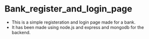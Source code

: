 # Bank_register_and_login_page

- This is a simple registeration and login page made for a bank.
- It has been made using node.js and express and mongodb for the backend.
